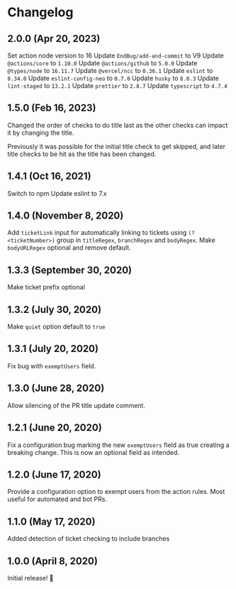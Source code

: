 # Changelog

## 2.0.0 (Apr 20, 2023)
Set action node version to 16
Update `EndBug/add-and-commit` to V9
Update `@actions/core` to `1.10.0`
Update `@actions/github` to `5.0.0`
Update `@types/node` to `16.11.7`
Update `@vercel/ncc` to `0.36.1`
Update `eslint` to `8.34.0`
Update `eslint-config-neo` to `0.7.0`
Update `husky` to `8.0.3`
Update `lint-staged` to `13.2.1`
Update `prettier` to `2.8.7`
Update `typescript` to `4.7.4`

## 1.5.0 (Feb 16, 2023)

Changed the order of checks to do title last as the other checks can impact it by changing the title.

Previously it was possible for the initial title check to get skipped, and later title checks to be hit as the title has been changed.

## 1.4.1 (Oct 16, 2021)

Switch to npm
Update eslint to 7.x

## 1.4.0 (November 8, 2020)

Add `ticketLink` input for automatically linking to tickets using `(?<ticketNumber>)` group in `titleRegex`, `branchRegex` and `bodyRegex`.
Make `bodyURLRegex` optional and remove default.

## 1.3.3 (September 30, 2020)

Make ticket prefix optional

## 1.3.2 (July 30, 2020)

Make `quiet` option default to `true`

## 1.3.1 (July 20, 2020)

Fix bug with `exemptUsers` field.

## 1.3.0 (June 28, 2020)

Allow silencing of the PR title update comment.

## 1.2.1 (June 20, 2020)

Fix a configuration bug marking the new `exemptUsers` field as true creating a breaking change. This is now an optional field as intended.

## 1.2.0 (June 17, 2020)

Provide a configuration option to exempt users from the action rules. Most useful for automated and bot PRs.

## 1.1.0 (May 17, 2020)

Added detection of ticket checking to include branches

## 1.0.0 (April 8, 2020)

Initial release! :tada:
